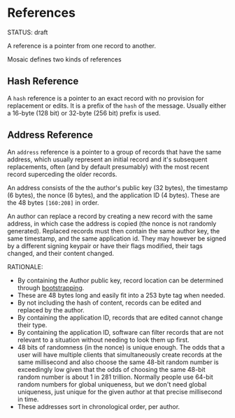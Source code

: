 # References

<status>STATUS: draft</status>

A reference is a pointer from one record to another.

Mosaic defines two kinds of references

## Hash Reference

A `hash` reference is a pointer to an exact record with no provision for replacement or edits.
It is a prefix of the `hash` of the message. Usually either a 16-byte (128 bit) or 32-byte
(256 bit) prefix is used.

## Address Reference

An `address` reference is a pointer to a group of records that have the same address, which
usually represent an initial record and it's subsequent replacements, often (and by default
presumably) with the most recent record superceding the older records.

An address consists of the the author's public key (32 bytes), the timestamp (6 bytes),
the nonce (6 bytes), and the application ID (4 bytes). These are the 48 bytes `[160:208]`
in order.

An author can replace a record by creating a new record with the same address, in which
case the address is copied (the nonce is not randomly generated).  Replaced records must then
contain the same author key, the same timestamp, and the same application id.  They may
however be signed by a different signing keypair or have their flags modified, their tags
changed, and their content changed.


RATIONALE:

* By containing the Author public key, record location can be determined through
  [bootstrapping](bootstrap.md).
* These are 48 bytes long and easily fit into a 253 byte tag when needed.
* By not including the hash of content, records can be edited and replaced by the author.
* By containing the application ID, records that are edited cannot change their type.
* By containing the application ID, software can filter records that are not relevant to a
  situation without needing to look them up first.
* 48 bits of randomness (in the nonce) is unique enough. The odds that a user will have multiple
  clients that simultaneously create records at the same millisecond and also choose the same
  48-bit random number is exceedingly low given that the odds of choosing the
  same 48-bit random number is about 1 in 281 trillion. Normally people use
  64-bit random numbers for global uniqueness, but we don't need global uniqueness,
  just unique for the given author at that precise millisecond in time.
* These addresses sort in chronological order, per author.
